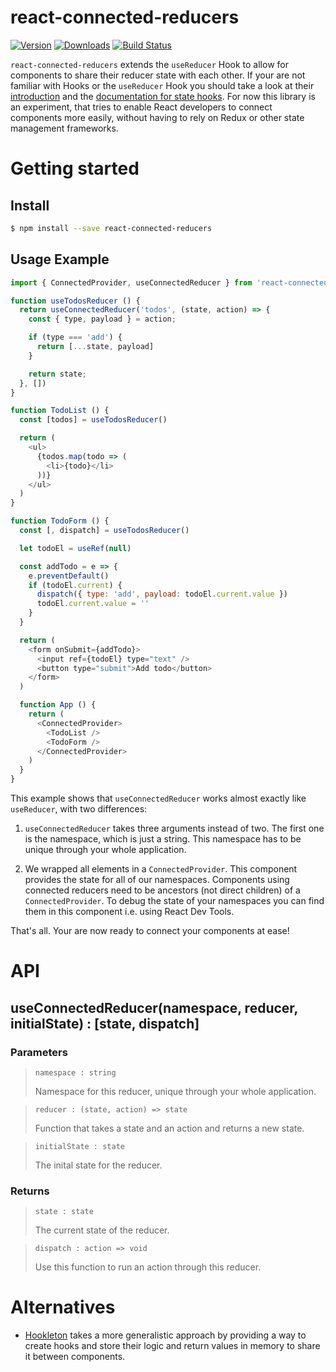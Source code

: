 # react-connected-reducers

[![Version](https://img.shields.io/npm/v/react-connected-reducers.svg)](https://www.npmjs.com/package/react-connected-reducers)
[![Downloads](https://img.shields.io/npm/dm/react-connected-reducers.svg)](https://www.npmjs.com/package/react-connected-reducers)
[![Build Status](https://circleci.com/gh/pmk1c/react-connected-reducers.svg?style=svg)](https://circleci.com/gh/pmk1c/react-connected-reducers)

`react-connected-reducers` extends the `useReducer` Hook to allow for components to share their reducer state with each other. If your are not familiar with Hooks or the `useReducer` Hook you should take a look at their [introduction](https://reactjs.org/docs/hooks-intro.html) and the [documentation for state hooks](https://reactjs.org/docs/hooks-state.html). For now this library is an experiment, that tries to enable React developers to connect components more easily, without having to rely on Redux or other state management frameworks.

# Getting started

## Install

```sh
$ npm install --save react-connected-reducers
```

## Usage Example

```javascript
import { ConnectedProvider, useConnectedReducer } from 'react-connected-reducer'

function useTodosReducer () {
  return useConnectedReducer('todos', (state, action) => {
    const { type, payload } = action;

    if (type === 'add') {
      return [...state, payload]
    }

    return state;
  }, [])
}

function TodoList () {
  const [todos] = useTodosReducer()

  return (
    <ul>
      {todos.map(todo => (
        <li>{todo}</li>
      ))}
    </ul>
  )
}

function TodoForm () {
  const [, dispatch] = useTodosReducer()

  let todoEl = useRef(null)

  const addTodo = e => {
    e.preventDefault()
    if (todoEl.current) {
      dispatch({ type: 'add', payload: todoEl.current.value })
      todoEl.current.value = ''
    }
  }

  return (
    <form onSubmit={addTodo}>
      <input ref={todoEl} type="text" />
      <button type="submit">Add todo</button>
    </form>
  )

  function App () {
    return (
      <ConnectedProvider>
        <TodoList />
        <TodoForm />
      </ConnectedProvider>
    )
  }
}
```

This example shows that `useConnectedReducer` works almost exactly like `useReducer`, with two differences:

1. `useConnectedReducer` takes three arguments instead of two. The first one is the namespace, which is just a string. This namespace has to be unique through your whole application.

1. We wrapped all elements in a `ConnectedProvider`. This component provides the state for all of our namespaces. Components using connected reducers need to be ancestors (not direct children) of a `ConnectedProvider`. To debug the state of your namespaces you can find them in this component i.e. using React Dev Tools.

That's all. Your are now ready to connect your components at ease!

# API

## useConnectedReducer(namespace, reducer, initialState) : [state, dispatch]

### Parameters

> `namespace : string`
>
> Namespace for this reducer, unique through your whole application.

> `reducer : (state, action) => state`
>
> Function that takes a state and an action and returns a new state.

> `initialState : state`
>
>  The inital state for the reducer.

### Returns

> `state : state`
>
> The current state of the reducer.

> `dispatch : action => void`
>
> Use this function to run an action through this reducer.

# Alternatives

* [Hookleton](https://github.com/bySabi/hookleton) takes a more generalistic approach by providing a way to create hooks and store their logic and return values in memory to share it between components.
